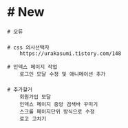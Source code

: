 # # New
    # 오류

####

    # css 의사선택자
        https://urakasumi.tistory.com/148

    # 인덱스 페이지 작업
        로그인 모달 수정 및 애니메이션 추가

####
    # 추가할거
        회원가입 모달
        인덱스 페이지 중앙 검색바 꾸미기
        스크롤 페이지단위 방식으로 수정
        로고 고치기
        
    
####
